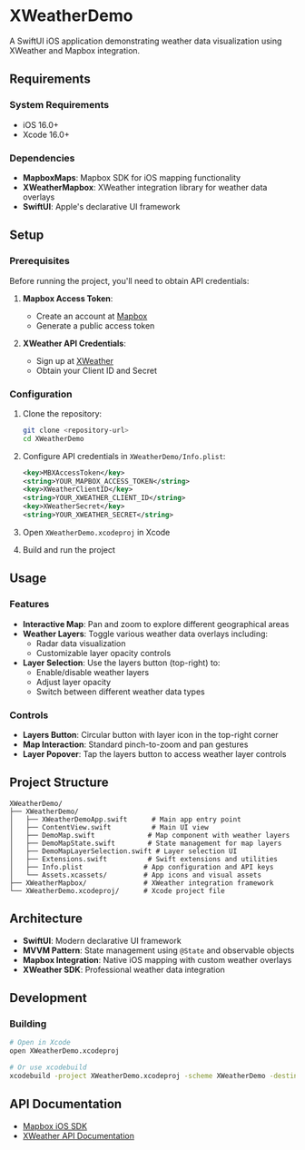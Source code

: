 # XWeatherDemo

A SwiftUI iOS application demonstrating weather data visualization using XWeather and Mapbox integration.

## Requirements

### System Requirements
- iOS 16.0+
- Xcode 16.0+

### Dependencies
- **MapboxMaps**: Mapbox SDK for iOS mapping functionality
- **XWeatherMapbox**: XWeather integration library for weather data overlays
- **SwiftUI**: Apple's declarative UI framework

## Setup

### Prerequisites
Before running the project, you'll need to obtain API credentials:

1. **Mapbox Access Token**: 
   - Create an account at [Mapbox](https://www.mapbox.com/)
   - Generate a public access token

2. **XWeather API Credentials**:
   - Sign up at [XWeather](https://www.xweather.com/)
   - Obtain your Client ID and Secret

### Configuration

1. Clone the repository:
   ```bash
   git clone <repository-url>
   cd XWeatherDemo
   ```

2. Configure API credentials in `XWeatherDemo/Info.plist`:
   ```xml
   <key>MBXAccessToken</key>
   <string>YOUR_MAPBOX_ACCESS_TOKEN</string>
   <key>XWeatherClientID</key>
   <string>YOUR_XWEATHER_CLIENT_ID</string>
   <key>XWeatherSecret</key>
   <string>YOUR_XWEATHER_SECRET</string>
   ```

3. Open `XWeatherDemo.xcodeproj` in Xcode

4. Build and run the project

## Usage

### Features
- **Interactive Map**: Pan and zoom to explore different geographical areas
- **Weather Layers**: Toggle various weather data overlays including:
  - Radar data visualization
  - Customizable layer opacity controls
- **Layer Selection**: Use the layers button (top-right) to:
  - Enable/disable weather layers
  - Adjust layer opacity
  - Switch between different weather data types

### Controls
- **Layers Button**: Circular button with layer icon in the top-right corner
- **Map Interaction**: Standard pinch-to-zoom and pan gestures
- **Layer Popover**: Tap the layers button to access weather layer controls

## Project Structure

```
XWeatherDemo/
├── XWeatherDemo/
│   ├── XWeatherDemoApp.swift      # Main app entry point
│   ├── ContentView.swift          # Main UI view
│   ├── DemoMap.swift             # Map component with weather layers
│   ├── DemoMapState.swift        # State management for map layers
│   ├── DemoMapLayerSelection.swift # Layer selection UI
│   ├── Extensions.swift          # Swift extensions and utilities
│   ├── Info.plist               # App configuration and API keys
│   └── Assets.xcassets/         # App icons and visual assets
├── XWeatherMapbox/              # XWeather integration framework
└── XWeatherDemo.xcodeproj/      # Xcode project file
```

## Architecture

- **SwiftUI**: Modern declarative UI framework
- **MVVM Pattern**: State management using `@State` and observable objects
- **Mapbox Integration**: Native iOS mapping with custom weather overlays
- **XWeather SDK**: Professional weather data integration

## Development

### Building

```bash
# Open in Xcode
open XWeatherDemo.xcodeproj

# Or use xcodebuild
xcodebuild -project XWeatherDemo.xcodeproj -scheme XWeatherDemo -destination 'platform=iOS Simulator,name=iPhone 15' build
```

## API Documentation

- [Mapbox iOS SDK](https://docs.mapbox.com/ios/maps/)
- [XWeather API Documentation](https://www.xweather.com/docs/)
